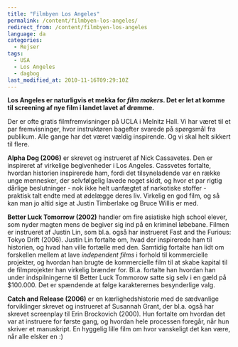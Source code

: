 ```yaml
---
title: "Filmbyen Los Angeles"
permalink: /content/filmbyen-los-angeles/
redirect_from: /content/filmbyen-los-angeles
language: da
categories:
  - Rejser
tags:
  - USA
  - Los Angeles
  - dagbog
last_modified_at: 2010-11-16T09:29:10Z
---
```


**Los Angeles er naturligvis et mekka for _film makers_. Det er let at komme til screening af nye film i landet lavet af drømme.**

Der er ofte gratis filmfremvisninger på UCLA i Melnitz Hall. Vi har været til et par fremvisninger, hvor instruktøren bagefter svarede på spørgsmål fra publikum. Alle gange har det været vældig inspirende. Og vi skal helt sikkert til flere.

**Alpha Dog (2006)** er skrevet og instrueret af Nick Cassavetes. Den er inspireret af virkelige begivenheder i Los Angeles. Cassvetes fortalte, hvordan historien inspirerede ham, fordi det tilsyneladende var en række unge mennesker, der selvfølgelig lavede noget skidt, og hvor et par rigtig dårlige beslutninger - nok ikke helt uanfægtet af narkotiske stoffer - praktisk talt endte med at ødelægge deres liv. Virkelig en god film, og så kan man jo altid sige at Justin Timberlake og Bruce Willis er med.

**Better Luck Tomorrow (2002)** handler om fire asiatiske high school elever, som nyder magten mens de begiver sig ind på en kriminel løbebane. Filmen er instrueret af Justin Lin, som bl.a. også har instrueret Fast and the Furious: Tokyo Drift (2006). Justin Lin fortalte om, hvad der inspirerede ham til historien, og hvad han ville fortælle med den. Samtidig fortalte han lidt om forskellen mellem at lave _independent films_ i forhold til kommercielle projekter, og hvordan han brugte de kommercielle film til at skabe kapital til de filmprojekter han virkelig brænder for. Bl.a. fortalte han hvordan han under indspilningerne til Better Luck Tommorow satte sig selv i en gæld på $100.000. Det er spændende at følge karakterernes besynderlige valg.

**Catch and Release (2006)** er en kærlighedshistorie med de sædvanlige forviklinger skrevet og instrueret af Susannah Grant, der bl.a. også har skrevet screenplay til Erin Brockovich (2000). Hun fortalte om hvordan det var at instruere for første gang, og hvordan hele processen foregår, når hun skriver et manuskript. En hyggelig lille film om hvor vanskeligt det kan være, når alle elsker en :)
